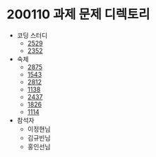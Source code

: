 # 200110 과제 문제 디렉토리
- 코딩 스터디
    - [2529](https://acmicpc.net/problem/2529)
    - [2352](https://acmicpc.net/problem/2352)
- 숙제
    - [2875](https://acmicpc.net/problem/2875)
    - [1543](https://acmicpc.net/problem/1543)
    - [2812](https://acmicpc.net/problem/2812)
    - [1138](https://acmicpc.net/problem/1138)
    - [2437](https://acmicpc.net/problem/2437)
    - [1826](https://acmicpc.net/problem/1826)
    - [1114](https://acmicpc.net/problem/1114)
- 참석자
    - 이정현님
    - 김규빈님
    - 홍인선님